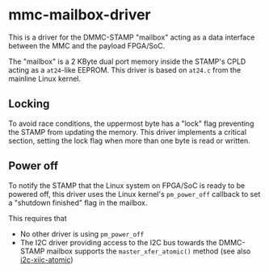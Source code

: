# mmc-mailbox-driver

This is a driver for the DMMC-STAMP "mailbox" acting as a data interface between the MMC and the payload FPGA/SoC.

The "mailbox" is a 2 KByte dual port memory inside the STAMP's CPLD acting as a `at24`-like EEPROM. This driver is based on `at24.c` from the mainline Linux kernel.

## Locking

To avoid race conditions, the uppermost byte has a "lock" flag preventing the STAMP from updating the memory. This driver implements a critical section, setting the lock flag when more than one byte is read or written.

## Power off

To notify the STAMP that the Linux system on FPGA/SoC is ready to be powered off, this driver uses the Linux kernel's `pm_power_off` callback to set a "shutdown finished" flag in the mailbox.

This requires that
* No other driver is using `pm_power_off`
* The I2C driver providing access to the I2C bus towards the DMMC-STAMP mailbox supports the `master_xfer_atomic()` method (see also [i2c-xiic-atomic](https://github.com/MicroTCA-Tech-Lab/i2c-xiic-atomic))
